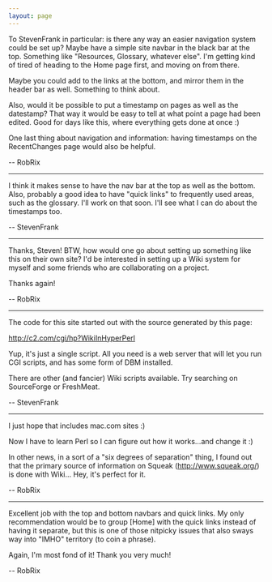 ```yaml
---
layout: page
---
```




To StevenFrank in particular: is there any way an easier navigation system could be set up?
Maybe have a simple site navbar in the black bar at the top. Something like "Resources, Glossary, whatever else".
I'm getting kind of tired of heading to the Home page first, and moving on from there.

Maybe you could add to the links at the bottom, and mirror them in the header bar as well. Something to think about.

Also, would it be possible to put a timestamp on pages as well as the datestamp? That way it would be easy to tell at what point a page had been edited. Good for days like this, where everything gets done at once :)

One last thing about navigation and information: having timestamps on the RecentChanges page would also be helpful.

-- RobRix

----

I think it makes sense to have the nav bar at the top as well as the bottom.  Also, probably a good idea to have "quick links" to frequently used areas, such as the glossary.  I'll work on that soon.  I'll see what I can do about the timestamps too.

-- StevenFrank

----

Thanks, Steven! BTW, how would one go about setting up something like this on their own site?
I'd be interested in setting up a Wiki system for myself and some friends who are collaborating on a project.

Thanks again!

-- RobRix

----

The code for this site started out with the source generated by this page:

http://c2.com/cgi/hp?WikiInHyperPerl

Yup, it's just a single script.  All you need is a web server that will let you run CGI scripts, and has some form of DBM installed.

There are other (and fancier) Wiki scripts available.  Try searching on SourceForge or FreshMeat.

-- StevenFrank

----

I just hope that includes mac.com sites :)

Now I have to learn Perl so I can figure out how it works...and change it :)

In other news, in a sort of a "six degrees of separation" thing, I found out that the primary source of information on Squeak (http://www.squeak.org/) is done with Wiki...
Hey, it's perfect for it.

-- RobRix

----

Excellent job with the top and bottom navbars and quick links. My only recommendation would be to group [Home] with the quick links instead of having it separate, but this is one of those nitpicky issues that also sways way into "IMHO" territory (to coin a phrase).

Again, I'm most fond of it!
Thank you very much!

-- RobRix
